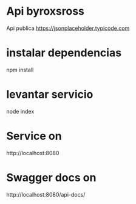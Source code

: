 # Api byroxsross

Api publica https://jsonplaceholder.typicode.com

# instalar dependencias
npm install

# levantar servicio
node index

# Service on
http://localhost:8080

# Swagger docs on
http://localhost:8080/api-docs/